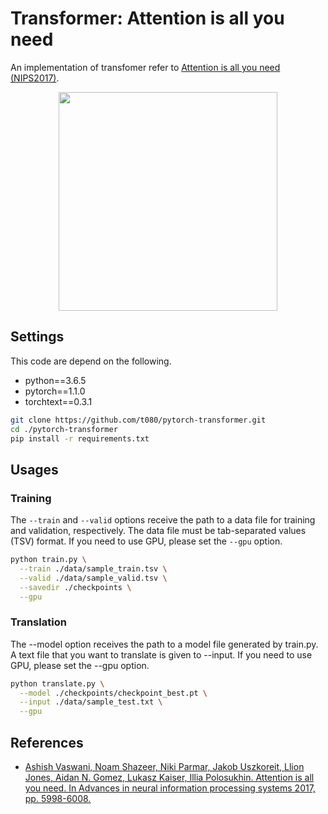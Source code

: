 # Transformer: Attention is all you need
An implementation of transfomer refer to [Attention is all you need (NIPS2017)](https://arxiv.org/abs/1706.03762).

<p align=center>
<img src=https://user-images.githubusercontent.com/53220859/65560102-40ef3980-df78-11e9-8b4f-7ea5c09a6061.png width=350pt>
</p>

## Settings
This code are depend on the following.

- python==3.6.5
- pytorch==1.1.0
- torchtext==0.3.1

```sh
git clone https://github.com/t080/pytorch-transformer.git
cd ./pytorch-transformer
pip install -r requirements.txt
```

## Usages
### Training
The `--train` and `--valid` options receive the path to a data file for training and validation, respectively. The data file must be tab-separated values (TSV) format. If you need to use GPU, please set the `--gpu` option.

```sh
python train.py \
  --train ./data/sample_train.tsv \
  --valid ./data/sample_valid.tsv \
  --savedir ./checkpoints \
  --gpu
```

### Translation
The --model option receives the path to a model file generated by train.py. A text file that you want to translate is given to --input. If you need to use GPU, please set the --gpu option.

```sh
python translate.py \
  --model ./checkpoints/checkpoint_best.pt \
  --input ./data/sample_test.txt \
  --gpu
```

## References
- [Ashish Vaswani, Noam Shazeer, Niki Parmar, Jakob Uszkoreit, Llion Jones, Aidan N. Gomez, Lukasz Kaiser, Illia Polosukhin. Attention is all you need. In Advances in neural information processing systems 2017, pp. 5998-6008.](https://arxiv.org/abs/1706.03762)
